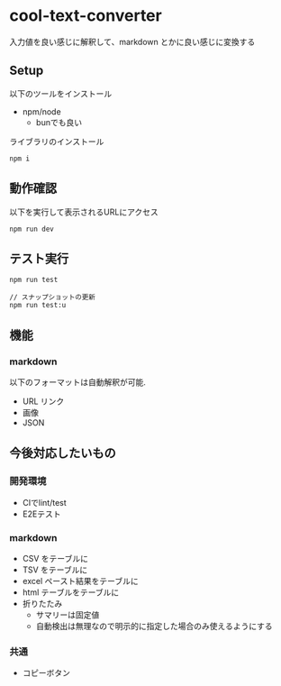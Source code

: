 # cool-text-converter

入力値を良い感じに解釈して、markdown とかに良い感じに変換する

## Setup
以下のツールをインストール
- npm/node
  - bunでも良い

ライブラリのインストール
```
npm i
```

## 動作確認
以下を実行して表示されるURLにアクセス
```
npm run dev
```

## テスト実行
```
npm run test

// スナップショットの更新
npm run test:u
```

## 機能

### markdown

以下のフォーマットは自動解釈が可能.

- URL リンク
- 画像
- JSON

## 今後対応したいもの

### 開発環境
- CIでlint/test
- E2Eテスト


### markdown

- CSV をテーブルに
- TSV をテーブルに
- excel ペースト結果をテーブルに
- html テーブルをテーブルに
- 折りたたみ
  - サマリーは固定値
  - 自動検出は無理なので明示的に指定した場合のみ使えるようにする

### 共通

- コピーボタン